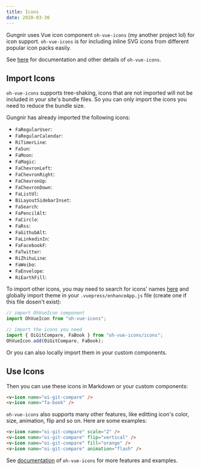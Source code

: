 ```yaml
---
title: Icons
date: 2020-03-30
---
```


Gungnir uses Vue icon component `oh-vue-icons` (my another project lol) for icon support. `oh-vue-icons` is for including inline SVG icons from different popular icon packs easily.

See [here](https://github.com/Renovamen/oh-vue-icons) for documentation and other details of `oh-vue-icons`.


## Import Icons

`oh-vue-icons` supports tree-shaking, icons that are not imported will not be included in your site's bundle files. So you can only import the icons you need to reduce the bundle size.

Gungnir has already imported the following icons:

- `FaRegularUser`: <v-icon name="fa-regular-user" />
- `FaRegularCalendar`: <v-icon name="fa-regular-calendar" />
- `RiTimerLine`: <v-icon name="ri-time-line" />
- `FaSun`: <v-icon name="fa-sun" />
- `FaMoon`: <v-icon name="fa-moon" />
- `FaMagic`: <v-icon name="fa-magic" />
- `FaChevronLeft`: <v-icon name="fa-chevron-left" />
- `FaChevronRight`: <v-icon name="fa-chevron-right" />
- `FaChevronUp`: <v-icon name="fa-chevron-up" />
- `FaChevronDown`: <v-icon name="fa-chevron-down" />
- `FaListUl`: <v-icon name="fa-list-ul" />
- `BiLayoutSidebarInset`: <v-icon name="bi-layout-sidebar-inset" />
- `FaSearch`: <v-icon name="fa-search" />
- `FaPencilAlt`: <v-icon name="fa-pencil-alt" />
- `FaCircle`: <v-icon name="fa-circle" />
- `FaRss`: <v-icon name="fa-rss" />
- `FaGithubAlt`: <v-icon name="fa-github-alt" />
- `FaLinkedinIn`: <v-icon name="fa-linkedin-in" />
- `FaFacebookF`: <v-icon name="fa-facebook-f" />
- `FaTwitter`: <v-icon name="fa-twitter" />
- `RiZhihuLine`: <v-icon name="ri-zhihu-line" />
- `FaWeibo`: <v-icon name="fa-weibo" />
- `FaEnvelope`: <v-icon name="fa-envelope" />
- `RiEarthFill`: <v-icon name="ri-earth-fill" />

To import other icons, you may need to search for icons' names [here](https://oh-vue-icons.vercel.app) and globally import theme in your `.vuepress/enhanceApp.js` file (create one if this file dosen't exist):

```js
// import OhVueIcon component
import OhVueIcon from "oh-vue-icons";

// import the icons you need
import { OiGitCompare, FaBook } from "oh-vue-icons/icons";
OhVueIcon.add(OiGitCompare, FaBook);
```

Or you can also locally import them in your custom components.


## Use Icons

Then you can use these icons in Markdown or your custom components:

<v-icon name="oi-git-compare" /> <v-icon name="fa-book" />

```html
<v-icon name="oi-git-compare" />
<v-icon name="fa-book" />
```

`oh-vue-icons` also supports many other features, like editting icon's color, size, animation, flip and so on. Here are some examples:

<v-icon name="oi-git-compare" scale="2" /> <v-icon name="oi-git-compare" flip="vertical" /> <v-icon name="oi-git-compare" fill="orange" /> <v-icon name="oi-git-compare" animation="flash" />

```html
<v-icon name="oi-git-compare" scale="2" />
<v-icon name="oi-git-compare" flip="vertical" />
<v-icon name="oi-git-compare" fill="orange" />
<v-icon name="oi-git-compare" animation="flash" />
```

See [documentation](https://oh-vue-icons.vercel.app/docs) of `oh-vue-icons` for more features and examples.
